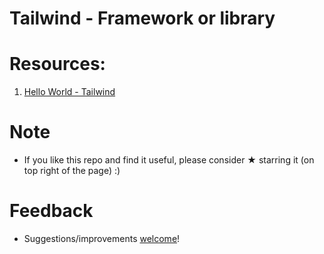 # Tailwind - Framework or library

# Resources:

1. [Hello World - Tailwind](https://github.com/vnikifirov/Engineer.FrontEnd/tree/master/Tailwind/HelloWorld)

# Note

* If you like this repo and find it useful, please consider ★ starring it (on top right of the page) :)

# Feedback
* Suggestions/improvements [welcome](https://github.com/vnikifirov/Engineer.FrontEnd/issues)!
